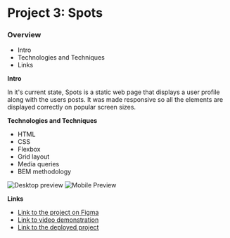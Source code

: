 # Project 3: Spots

### Overview

- Intro
- Technologies and Techniques
- Links

**Intro**

In it's current state, Spots is a static web page that displays a user profile along with the users posts. It was made responsive so all the elements are displayed correctly on popular screen sizes.

**Technologies and Techniques**

- HTML
- CSS
- Flexbox
- Grid layout
- Media queries
- BEM methodology

![Desktop preview](https://i.ibb.co/TM6wDJDr/Screenshot-2025-02-21-at-4-10-34-PM.png)
![Mobile Preview](https://i.ibb.co/Kp8q1q3F/Screenshot-2025-02-21-at-4-10-59-PM.png)

**Links**

- [Link to the project on Figma](https://www.figma.com/file/BBNm2bC3lj8QQMHlnqRsga/Sprint-3-Project-%E2%80%94-Spots?type=design&node-id=2%3A60&mode=design&t=afgNFybdorZO6cQo-1)
- [Link to video demonstration](https://www.loom.com/share/c6569043b37f4f239f1d723ac3d0e162?sid=ff2db551-528d-4e19-be98-377ac71cc7ca)
- [Link to the deployed project](https://eduenez33.github.io/se_project_spots/)

